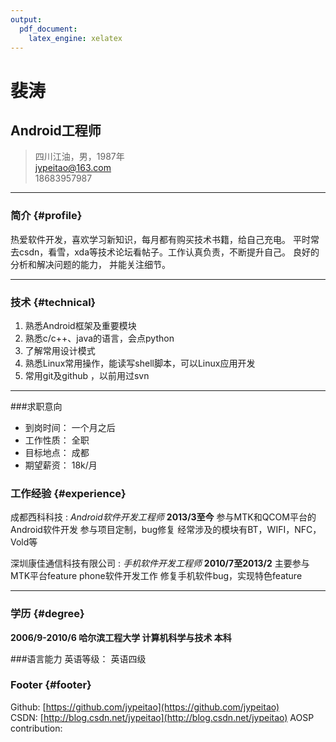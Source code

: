 ```yaml
---
output: 
  pdf_document: 
    latex_engine: xelatex
---
```

# 裴涛
## Android工程师

> 四川江油，男，1987年  
> [jypeitao@163.com](jypeitao@163.com)  
> 18683957987

------

### 简介 {#profile}

热爱软件开发，喜欢学习新知识，每月都有购买技术书籍，给自己充电。
平时常去csdn，看雪，xda等技术论坛看帖子。工作认真负责，不断提升自己。 
良好的分析和解决问题的能力， 并能关注细节。 

------

### 技术 {#technical}

1. 熟悉Android框架及重要模块
1. 熟悉c/c++、java的语言，会点python
1. 了解常用设计模式
1. 熟悉Linux常用操作，能读写shell脚本，可以Linux应用开发
1. 常用git及github ，以前用过svn


------

###求职意向
- 到岗时间：    一个月之后
- 工作性质：    全职
- 目标地点：    成都
- 期望薪资：    18k/月


### 工作经验 {#experience}

成都西科科技
: *Android软件开发工程师*
__2013/3至今__
参与MTK和QCOM平台的Android软件开发
参与项目定制，bug修复
经常涉及的模块有BT，WIFI，NFC，Vold等


深圳康佳通信科技有限公司
: *手机软件开发工程师*
__2010/7至2013/2__
主要参与MTK平台feature phone软件开发工作
修复手机软件bug，实现特色feature

------

### 学历 {#degree}

__2006/9-2010/6 哈尔滨工程大学   计算机科学与技术  本科__

###语言能力
英语等级：  英语四级

### Footer {#footer}

Github: [https://github.com/jypeitao](https://github.com/jypeitao)  
CSDN: [http://blog.csdn.net/jypeitao](http://blog.csdn.net/jypeitao)
AOSP contribution: 


 

